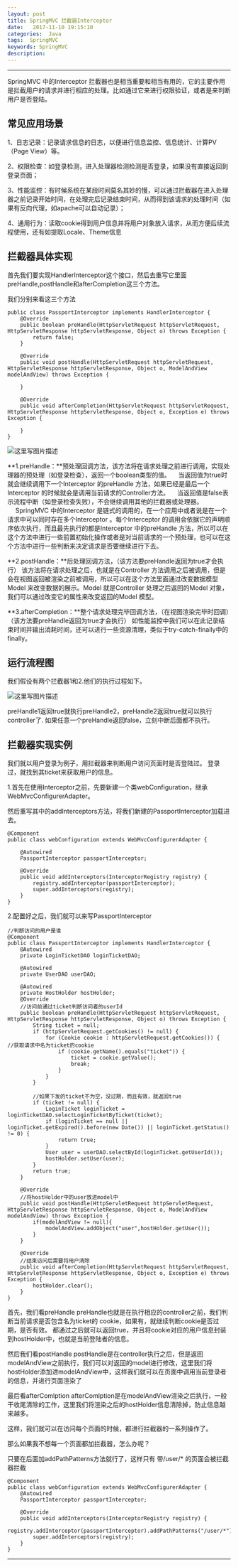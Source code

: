 ```yaml
---
layout: post
title: SpringMVC 拦截器Interceptor
date:   2017-11-10 19:15:10
categories:  Java
tags:  SpringMVC
keywords: SpringMVC
description: 
---
```

----------------------------------

SpringMVC 中的Interceptor 拦截器也是相当重要和相当有用的，它的主要作用是拦截用户的请求并进行相应的处理。比如通过它来进行权限验证，或者是来判断用户是否登陆。

## 常见应用场景
1、日志记录：记录请求信息的日志，以便进行信息监控、信息统计、计算PV（Page View）等。

2、权限检查：如登录检测，进入处理器检测检测是否登录，如果没有直接返回到登录页面；

3、性能监控：有时候系统在某段时间莫名其妙的慢，可以通过拦截器在进入处理器之前记录开始时间，在处理完后记录结束时间，从而得到该请求的处理时间（如果有反向代理，如apache可以自动记录）；

4、通用行为：读取cookie得到用户信息并将用户对象放入请求，从而方便后续流程使用，还有如提取Locale、Theme信息

## 拦截器具体实现


首先我们要实现HandlerInterceptor这个接口，然后去重写它里面preHandle,postHandle和afterCompletion这三个方法。

我们分别来看这三个方法

```
public class PassportInterceptor implements HandlerInterceptor {
    @Override
    public boolean preHandle(HttpServletRequest httpServletRequest, HttpServletResponse httpServletResponse, Object o) throws Exception {
        return false;
    }

    @Override
    public void postHandle(HttpServletRequest httpServletRequest, HttpServletResponse httpServletResponse, Object o, ModelAndView modelAndView) throws Exception {

    }

    @Override
    public void afterCompletion(HttpServletRequest httpServletRequest, HttpServletResponse httpServletResponse, Object o, Exception e) throws Exception {

    }
}
```

![这里写图片描述](http://p7lixluhf.bkt.clouddn.com/%E6%8B%A6%E6%88%AA%E5%99%A82.jpg)

**1.preHandle：**预处理回调方法，该方法将在请求处理之前进行调用，实现处理器的预处理（如登录检查），返回一个boolean类型的值。
　当返回值为true时就会继续调用下一个Interceptor 的preHandle 方法，如果已经是最后一个Interceptor 的时候就会是调用当前请求的Controller方法。
　当返回值是false表示流程中断（如登录检查失败），不会继续调用其他的拦截器或处理器。
　
SpringMVC 中的Interceptor 是链式的调用的，在一个应用中或者说是在一个请求中可以同时存在多个Interceptor 。每个Interceptor 的调用会依据它的声明顺序依次执行，而且最先执行的都是Interceptor 中的preHandle 方法，所以可以在这个方法中进行一些前置初始化操作或者是对当前请求的一个预处理，也可以在这个方法中进行一些判断来决定请求是否要继续进行下去。

**2.postHandle：**后处理回调方法，（该方法要preHandle返回为true才会执行）
该方法将在请求处理之后，也就是在Controller 方法调用之后被调用，但是会在视图返回被渲染之前被调用，所以可以在这个方法里面通过改变数据模型Model 来改变数据的展示。Model 就是Controller 处理之后返回的Model 对象，我们可以通过改变它的属性来改变返回的Model 模型。

**3.afterCompletion：**整个请求处理完毕回调方法，（在视图渲染完毕时回调）（该方法要preHandle返回为true才会执行）
如性能监控中我们可以在此记录结束时间并输出消耗时间，还可以进行一些资源清理，类似于try-catch-finally中的finally。

## 运行流程图
我们假设有两个拦截器1和2.他们的执行过程如下。

![这里写图片描述](http://p7lixluhf.bkt.clouddn.com/%E6%8B%A6%E6%88%AA%E5%99%A81.jpg)

preHandle1返回true就执行preHandle2，preHandle2返回true就可以执行controller了.
如果任意一个preHandle返回false，立刻中断后面都不执行。


##  拦截器实现实例

我们就以用户登录为例子，用拦截器来判断用户访问页面时是否登陆过。
登录过，就找到其ticket来获取用户的信息。

1.首先在使用Interceptor之前，先要新建一个类webConfiguration，继承WebMvcConfigurerAdapter。

然后重写其中的addInterceptors方法，将我们新建的PassportInterceptor加载进去。

```
@Component
public class webConfiguration extends WebMvcConfigurerAdapter {

    @Autowired
    PassportInterceptor passportInterceptor;

    @Override
    public void addInterceptors(InterceptorRegistry registry) {
        registry.addInterceptor(passportInterceptor);
        super.addInterceptors(registry);
    }
}
```
2.配置好之后，我们就可以来写PassportInterceptor

```
//判断访问的用户是谁
@Component
public class PassportInterceptor implements HandlerInterceptor {
    @Autowired
    private LoginTicketDAO loginTicketDAO;

    @Autowired
    private UserDAO userDAO;

    @Autowired
    private HostHolder hostHolder;
    @Override
    //访问前通过ticket判断访问者的userId
    public boolean preHandle(HttpServletRequest httpServletRequest, HttpServletResponse httpServletResponse, Object o) throws Exception {
        String ticket = null;
        if (httpServletRequest.getCookies() != null) {
            for (Cookie cookie : httpServletRequest.getCookies()) {  //获取请求中名为ticket的cookie
                if (cookie.getName().equals("ticket")) {
                    ticket = cookie.getValue();
                    break;
                }
            }
        }

        //如果下发的ticket不为空，没过期，而且有效，就返回true
        if (ticket != null) {
            LoginTicket loginTicket = loginTicketDAO.selectLoginTicketByTicket(ticket);
            if (loginTicket == null || loginTicket.getExpired().before(new Date()) || loginTicket.getStatus() != 0) {
                return true;
            }
            User user = userDAO.selectById(loginTicket.getUserId());
            hostHolder.setUser(user);
        }
        return true;
    }

    @Override
    //将hostHolder中的user放进model中
    public void postHandle(HttpServletRequest httpServletRequest, HttpServletResponse httpServletResponse, Object o, ModelAndView modelAndView) throws Exception {
        if(modelAndView != null){
            modelAndView.addObject("user",hostHolder.getUser());
        }
    }

    @Override
    //结束访问后需要将用户清除
    public void afterCompletion(HttpServletRequest httpServletRequest, HttpServletResponse httpServletResponse, Object o, Exception e) throws Exception {
        hostHolder.clear();
    }
}
```

首先，我们看preHandle
preHandle也就是在执行相应的controller之前，我们判断当前请求是否包含名为ticket的
cookie，如果有，就继续判断cookie是否过期，是否有效。 都通过之后就可以返回true，并且将cookie对应的用户信息封装到hostHolder中，也就是当前登陆者的信息。

然后我们看postHandle
postHandle是在controller执行之后，但是返回modelAndView之前执行，我们可以对返回的model进行修改，这里我们将hostHolder添加进modelAndView中，这样我们就可以在页面中调用当前登录者的信息，并进行页面渲染了

最后看afterComlption
afterComlption是在modelAndView渲染之后执行，一般干收尾清除的工作，这里我们将渲染之后的hostHolder信息清除掉，防止信息越来越多。

这样，我们就可以在访问每个页面的时候，都进行拦截器的一系列操作了。

那么如果我不想每一个页面都加拦截器，怎么办呢？

只要在后面加addPathPatterns方法就行了，这样只有 带/user/* 的页面会被拦截器拦截
```
@Component
public class webConfiguration extends WebMvcConfigurerAdapter {
    @Autowired
    PassportInterceptor passportInterceptor;

    @Override
    public void addInterceptors(InterceptorRegistry registry) {
        registry.addInterceptor(passportInterceptor).addPathPatterns("/user/*");
        super.addInterceptors(registry);
    }
}
```


----------
